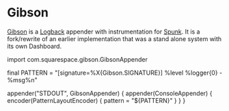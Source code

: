 # Gibson

[Gibson](http://en.wikipedia.org/wiki/Hackers_\(film\)) is a [Logback](http://logback.qos.ch) 
appender with instrumentation for [Spunk](http://www.splunk.com). It is a fork/rewrite of an 
earlier implementation that was a stand alone system with its own Dashboard.

  import com.squarespace.gibson.GibsonAppender
  
  final PATTERN = "[signature=%X{Gibson.SIGNATURE}] %level %logger{0} - %msg%n"
  
  appender("STDOUT", GibsonAppender) {
    appender(ConsoleAppender) {
      encoder(PatternLayoutEncoder) {
        pattern = "${PATTERN}"
      }
    }
  }